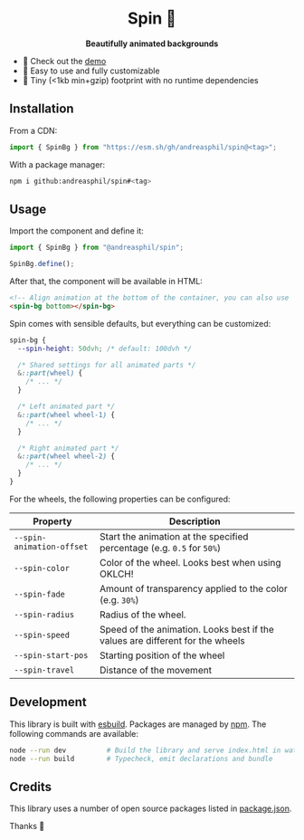 <h1 align="center">
  Spin 🍭
</h1>

<p align="center">
  <strong>Beautifully animated backgrounds</strong>
</p>

- 👀 Check out the [demo](https://andreasphil.github.io/spin/)
- 🤩 Easy to use and fully customizable
- 🐛 Tiny (<1kb min+gzip) footprint with no runtime dependencies

## Installation

From a CDN:

```js
import { SpinBg } from "https://esm.sh/gh/andreasphil/spin@<tag>";
```

With a package manager:

```sh
npm i github:andreasphil/spin#<tag>
```

## Usage

Import the component and define it:

```js
import { SpinBg } from "@andreasphil/spin";

SpinBg.define();
```

After that, the component will be available in HTML:

```html
<!-- Align animation at the bottom of the container, you can also use `top` instead -->
<spin-bg bottom></spin-bg>
```

Spin comes with sensible defaults, but everything can be customized:

```css
spin-bg {
  --spin-height: 50dvh; /* default: 100dvh */

  /* Shared settings for all animated parts */
  &::part(wheel) {
    /* ... */
  }

  /* Left animated part */
  &::part(wheel wheel-1) {
    /* ... */
  }

  /* Right animated part */
  &::part(wheel wheel-2) {
    /* ... */
  }
}
```

For the wheels, the following properties can be configured:

| Property                  | Description                                                                   |
| ------------------------- | ----------------------------------------------------------------------------- |
| `--spin-animation-offset` | Start the animation at the specified percentage (e.g. `0.5` for `50%`)        |
| `--spin-color`            | Color of the wheel. Looks best when using OKLCH!                              |
| `--spin-fade`             | Amount of transparency applied to the color (e.g. `30%`)                      |
| `--spin-radius`           | Radius of the wheel.                                                          |
| `--spin-speed`            | Speed of the animation. Looks best if the values are different for the wheels |
| `--spin-start-pos`        | Starting position of the wheel                                                |
| `--spin-travel`           | Distance of the movement                                                      |

## Development

This library is built with [esbuild](https://esbuild.github.io). Packages are managed by [npm](https://npmjs.org). The following commands are available:

```sh
node --run dev          # Build the library and serve index.html in watch mode
node --run build        # Typecheck, emit declarations and bundle
```

## Credits

This library uses a number of open source packages listed in [package.json](package.json).

Thanks 🙏
